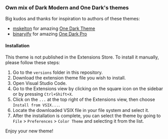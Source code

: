 ### Own mix of Dark Modern and One Dark's themes

Big kudos and thanks for inspiration to authors of these themes:

- [mskelton](https://marketplace.visualstudio.com/publishers/mskelton) for amazing [One Dark Theme](https://marketplace.visualstudio.com/items?itemName=mskelton.one-dark-theme)
- [binaryify](https://marketplace.visualstudio.com/publishers/zhuangtongfa) for amazing [One Dark Pro](https://marketplace.visualstudio.com/items?itemName=zhuangtongfa.Material-theme)

#### Installation

This theme is not published in the Extensions Store. To install it manually, please follow these steps:

1. Go to the `versions` folder in this repository.
2. Download the extension theme file you wish to install.
3. Open Visual Studio Code.
4. Go to the Extensions view by clicking on the square icon on the sidebar or by pressing `Ctrl+Shift+X`.
5. Click on the `...` at the top right of the Extensions view, then choose `Install from VSIX...`.
6. Locate the downloaded VSIX file in your file system and select it.
7. After the installation is complete, you can select the theme by going to `File` > `Preferences` > `Color Theme` and selecting it from the list.

Enjoy your new theme!
